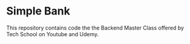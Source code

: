 # Simple Bank
This repository contains code the the Backend Master Class offered by Tech School on Youtube and Udemy.
